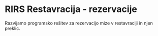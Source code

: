 # RIRS Restavracija - rezervacije

Razvijamo programsko rešitev za rezervacijo mize v restavraciji in njen preklic.